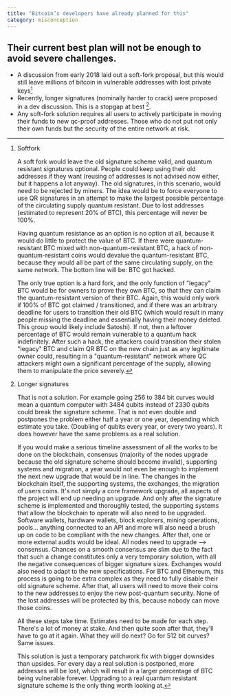 ```yaml
---
title: "Bitcoin’s developers have already planned for this"
category: misconception
---
```


## Their current best plan will not be enough to avoid severe challenges.

- A discussion from early 2018 laid out a soft-fork proposal, but this would still leave millions of bitcoin in vulnerable addresses with lost private keys[^SOFT]
- Recently, longer signatures (nominally harder to crack) were proposed in a dev discussion. This is a stopgap at best [^LONGSIGS].
- Any soft-fork solution requires all users to actively participate in moving their funds to new qc-proof addresses. Those who do not put not only their own funds but the security of the entire network at risk.


[^SOFT]: Softfork

	A soft fork would leave the old signature scheme valid, and quantum resistant signatures optional. People could keep using their old addresses if they want (reusing of addresses is not advised now either, but it happens a lot anyway). The old signatures, in this scenario, would need to be rejected by miners. The idea would be to force everyone to use QR signatures in an attempt to make the largest possible percentage of the circulating supply quantum resistant. Due to lost addresses (estimated to represent 20% of BTC), this percentage will never be 100%.

	Having quantum resistance as an option is no option at all, because it would do little to protect the value of BTC. If there were quantum-resistant BTC mixed with non-quantum-resistant BTC, a hack of non-quantum-resistant coins would devalue the quantum-resistant BTC, because they would all be part of the same circulating supply, on the same network. The bottom line will be: BTC got hacked. 
	
	The only true option is a hard fork, and the only function of "legacy" BTC would be for owners to prove they own BTC, so that they can claim the quantum-resistant version of their BTC. Again, this would only work if 100% of BTC got claimed / transitioned, and if there was an arbitrary deadline for users to transition their old BTC (which would result in many people missing the deadline and essentially having their money deleted. This group would likely include Satoshi). If not, then a leftover percentage of BTC would remain vulnerable to a quantum hack indefinitely. After such a hack, the attackers could transition their stolen "legacy" BTC and claim QR BTC on the new chain just as any legitimate owner could, resulting in a "quantum-resistant" network where QC attackers might own a significant percentage of the supply, allowing them to manipulate the price severely. 

[^LONGSIGS]: Longer signatures

	That is not a solution. For example going 256 to 384 bit curves would mean a quantum computer with 3484 qubits instead of 2330 qubits could break the signature scheme. That is not even double and postpones the problem either half a year or one year, depending which estimate you take. (Doubling of qubits every year, or every two years). It does however have the same problems as a real solution.
	
	If you would make a serious timeline assessment of all the works to be done on the blockchain, consensus (majority of the nodes upgrade because the old signature scheme should become invalid), supporting systems and migration, a year would not even be enough to implement the next new upgrade that would be in line. The changes in the blockchain itself, the supporting systems, the exchanges, the migration of users coins. It's not simply a core framework upgrade, all aspects of the project will end up needing an upgrade. And only after the signature scheme is implemented and thoroughly tested, the supporting systems that allow the blockchain to operate will also need to be upgraded. Software wallets, hardware wallets, block explorers, mining operations, pools... anything connected to an API and more will also need a brush up on code to be compliant with the new changes. After that, one or more external audits would be ideal. All nodes need to upgrade --> consensus. Chances on a smooth consensus are slim due to the fact that such a change constitutes only a very temporary solution, with all the negative consequences of bigger signature sizes. Exchanges would also need to adapt to the new specifications. For BTC and Ethereum, this process is going to be extra complex as they need to fully disable their old signature scheme. After that, all users will need to move their coins to the new addresses to enjoy the new post-quantum security. None of the lost addresses will be protected by this, because nobody can move those coins.

	All these steps take time. Estimates need to be made for each step. There's a lot of money at stake. And then quite soon after that, they'll have to go at it again. What they will do next? Go for 512 bit curves? Same issues.
	
	This solution is just a temporary patchwork fix with bigger downsides than upsides. For every day a real solution is postponed, more addresses will be lost, which will result in a larger percentage of BTC being vulnerable forever. Upgrading to a real quantum resistant signature scheme is the only thing worth looking at.
